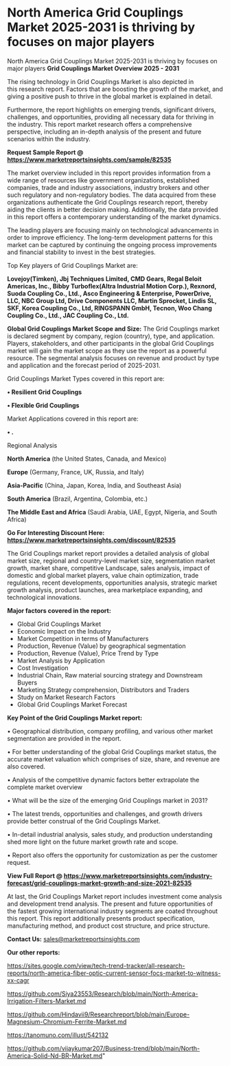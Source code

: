 # North America Grid Couplings Market 2025-2031 is thriving by focuses on major players
North America Grid Couplings Market 2025-2031 is thriving by focuses on major players
<Strong> Grid Couplings Market Overview 2025 - 2031</strong>

The rising technology in Grid Couplings Market is also depicted in this research report. Factors that are boosting the growth of the market, and giving a positive push to thrive in the global market is explained in detail.

Furthermore, the report highlights on emerging trends, significant drivers, challenges, and opportunities, providing all necessary data for thriving in the industry. This report market research offers a comprehensive perspective, including an in-depth analysis of the present and future scenarios within the industry.

<strong>Request Sample Report @ <a href=https://www.marketreportsinsights.com/sample/82535>https://www.marketreportsinsights.com/sample/82535</a></strong>

The market overview included in this report provides information from a wide range of resources like government organizations, established companies, trade and industry associations, industry brokers and other such regulatory and non-regulatory bodies. The data acquired from these organizations authenticate the Grid Couplings research report, thereby aiding the clients in better decision making. Additionally, the data provided in this report offers a contemporary understanding of the market dynamics.

The leading players are focusing mainly on technological advancements in order to improve efficiency. The long-term development patterns for this market can be captured by continuing the ongoing process improvements and financial stability to invest in the best strategies.

Top Key players of Grid Couplings Market are:

<strong>Lovejoy(Timken), Jbj Techniques Limited, CMD Gears, Regal Beloit Americas, Inc., Bibby Turboflex(Altra Industrial Motion Corp.), Rexnord, Suoda Coupling Co., Ltd., Asco Engineering & Enterprise, PowerDrive, LLC, NBC Group Ltd, Drive Components LLC, Martin Sprocket, Lindis SL, SKF, Korea Coupling Co., Ltd, RINGSPANN GmbH, Tecnon, Woo Chang Coupling Co., Ltd., JAC Coupling Co., Ltd.</strong>

<strong><b>Global Grid Couplings Market Scope and Size:</b></strong>
The Grid Couplings market is declared segment by company, region (country), type, and application. Players, stakeholders, and other participants in the global Grid Couplings market will gain the market scope as they use the report as a powerful resource. The segmental analysis focuses on revenue and product by type and application and the forecast period of 2025-2031.

Grid Couplings Market Types covered in this report are:

<strong>• Resilient Grid Couplings

• Flexible Grid Couplings</strong>

Market Applications covered in this report are:

<strong>• .</strong> 

Regional Analysis

<strong>North America</strong> (the United States, Canada, and Mexico)

<strong>Europe</strong> (Germany, France, UK, Russia, and Italy)

<strong>Asia-Pacific</strong> (China, Japan, Korea, India, and Southeast Asia)

<strong>South America</strong> (Brazil, Argentina, Colombia, etc.)

<strong>The Middle East and Africa</strong> (Saudi Arabia, UAE, Egypt, Nigeria, and South Africa)

<strong>Go For Interesting Discount Here: <a href=https://www.marketreportsinsights.com/discount/82535>https://www.marketreportsinsights.com/discount/82535</a></strong>

The Grid Couplings market report provides a detailed analysis of global market size, regional and country-level market size, segmentation market growth, market share, competitive Landscape, sales analysis, impact of domestic and global market players, value chain optimization, trade regulations, recent developments, opportunities analysis, strategic market growth analysis, product launches, area marketplace expanding, and technological innovations.

<strong><b>Major factors covered in the report:</b></strong>
<ul>
  <li>Global Grid Couplings Market </li>
  <li>Economic Impact on the Industry</li>
  <li>Market Competition in terms of Manufacturers</li>
  <li>Production, Revenue (Value) by geographical segmentation</li>
  <li>Production, Revenue (Value), Price Trend by Type</li>
  <li>Market Analysis by Application</li>
  <li>Cost Investigation</li>
  <li>Industrial Chain, Raw material sourcing strategy and Downstream Buyers</li>
  <li>Marketing Strategy comprehension, Distributors and Traders</li>
  <li>Study on Market Research Factors</li>
  <li>Global Grid Couplings Market Forecast</li>
</ul>

<strong><b>Key Point of the Grid Couplings Market report:</b></strong>

• Geographical distribution, company profiling, and various other market segmentation are provided in the report.

• For better understanding of the global Grid Couplings market status, the accurate market valuation which comprises of size, share, and revenue are also covered.

• Analysis of the competitive dynamic factors better extrapolate the complete market overview

• What will be the size of the emerging Grid Couplings market in 2031?

• The latest trends, opportunities and challenges, and growth drivers provide better construal of the Grid Couplings Market.

• In-detail industrial analysis, sales study, and production understanding shed more light on the future market growth rate and scope.

• Report also offers the opportunity for customization as per the customer request.

<strong><b>View Full Report @ <a href=https://www.marketreportsinsights.com/industry-forecast/grid-couplings-market-growth-and-size-2021-82535>https://www.marketreportsinsights.com/industry-forecast/grid-couplings-market-growth-and-size-2021-82535</a></b></strong>


At last, the Grid Couplings Market report includes investment come analysis and development trend analysis. The present and future opportunities of the fastest growing international industry segments are coated throughout this report. This report additionally presents product specification, manufacturing method, and product cost structure, and price structure.

<strong>Contact Us:</strong>
sales@marketreportsinsights.com

<strong>Our other reports:</strong>

<a href=https://sites.google.com/view/tech-trend-tracker/all-research-reports/north-america-fiber-optic-current-sensor-focs-market-to-witness-xx-cagr>https://sites.google.com/view/tech-trend-tracker/all-research-reports/north-america-fiber-optic-current-sensor-focs-market-to-witness-xx-cagr</a>

<a href=https://github.com/Siya23553/Research/blob/main/North-America-Irrigation-Filters-Market.md>https://github.com/Siya23553/Research/blob/main/North-America-Irrigation-Filters-Market.md</a>

<a href=https://github.com/Hindavii9/Researchreport/blob/main/Europe-Magnesium-Chromium-Ferrite-Market.md>https://github.com/Hindavii9/Researchreport/blob/main/Europe-Magnesium-Chromium-Ferrite-Market.md</a>

<a href=https://tanomuno.com/illust/542132>https://tanomuno.com/illust/542132</a>

<a href=https://github.com/vijaykumar207/Business-trend/blob/main/North-America-Solid-Nd-BR-Market.md>https://github.com/vijaykumar207/Business-trend/blob/main/North-America-Solid-Nd-BR-Market.md</a>"
